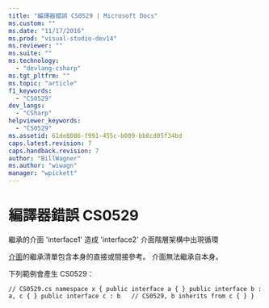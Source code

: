 ```yaml
---
title: "編譯器錯誤 CS0529 | Microsoft Docs"
ms.custom: ""
ms.date: "11/17/2016"
ms.prod: "visual-studio-dev14"
ms.reviewer: ""
ms.suite: ""
ms.technology: 
  - "devlang-csharp"
ms.tgt_pltfrm: ""
ms.topic: "article"
f1_keywords: 
  - "CS0529"
dev_langs: 
  - "CSharp"
helpviewer_keywords: 
  - "CS0529"
ms.assetid: 61de8086-f991-455c-b009-bb8cd05f34bd
caps.latest.revision: 7
caps.handback.revision: 7
author: "BillWagner"
ms.author: "wiwagn"
manager: "wpickett"
---
```

# 編譯器錯誤 CS0529
繼承的介面 'interface1' 造成 'interface2' 介面階層架構中出現循環  
  
 [介面](/dotnet/csharp/language-reference/keywords/interface)的繼承清單包含本身的直接或間接參考。 介面無法繼承自本身。  
  
 下列範例會產生 CS0529：  
  
```  
// CS0529.cs namespace x { public interface a { } public interface b : a, c { } public interface c : b   // CS0529, b inherits from c { } }  
```